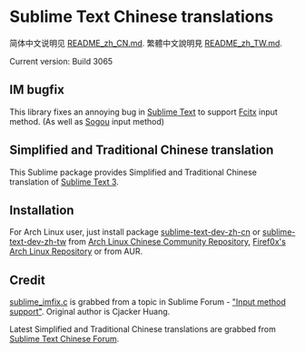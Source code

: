 Sublime Text Chinese translations
==================

简体中文说明见 [README_zh_CN.md][1].
繁體中文說明見 [README_zh_TW.md][11].

Current version: Build 3065

IM bugfix
----------
This library fixes an annoying bug in [Sublime Text][2] to support [Fcitx][3] input method.
(As well as [Sogou][4] input method)

Simplified and Traditional Chinese translation
----------
This Sublime package provides Simplified and Traditional Chinese translation of [Sublime Text 3][5].

Installation
----------
For Arch Linux user, just install package [sublime-text-dev-zh-cn][6] or
[sublime-text-dev-zh-tw][12] from [Arch Linux Chinese Community Repository][13],
[Firef0x's Arch Linux Repository][7] or from AUR.

Credit
----------
[sublime_imfix.c][8] is grabbed from a topic in Sublime Forum - ["Input method support"][9].
Original author is Cjacker Huang.

Latest Simplified and Traditional Chinese translations are grabbed from [Sublime Text Chinese Forum][10].

[1]: https://github.com/Firef0x/SublimeText-i18n-zh/blob/master/README_zh_CN.md
[2]: http://www.sublimetext.com
[3]: http://fcitx-im.org
[4]: http://pinyin.sogou.com/linux/
[5]: http://www.sublimetext.com/3
[6]: https://aur.archlinux.org/packages/sublime-text-dev-zh-cn
[7]: http://firef0x.github.io/archrepo.html
[8]: https://github.com/Firef0x/SublimeText-i18n-zh/blob/master/src/fix/imfix/sublime_imfix.c
[9]: http://www.sublimetext.com/forum/viewtopic.php?f=3&t=7006&start=10#p41343
[10]: http://sublimetext.iaixue.com
[11]: https://github.com/Firef0x/SublimeText-i18n-zh/blob/master/README_zh_TW.md
[12]: https://aur.archlinux.org/packages/sublime-text-dev-zh-tw
[13]: https://wiki.archlinux.org/index.php/Unofficial_user_repositories#archlinuxcn

